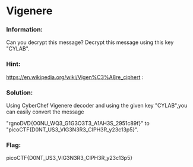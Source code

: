 <div align="centre">
<h1>Vigenere </h1>
</div>

### Information:
Can you decrypt this message? Decrypt this message using this key "CYLAB".

### Hint:

https://en.wikipedia.org/wiki/Vigen%C3%A8re_ciphert :

### Solution:
Using CyberChef Vigenere decoder and using the given key "CYLAB",you can easily convert the message

"rgnoDVD{O0NU_WQ3_G1G3O3T3_A1AH3S_2951c89f}" to 
"picoCTF{D0NT_US3_VIG3N3R3_CIPH3R_y23c13p5}".

### Flag:

picoCTF{D0NT_US3_VIG3N3R3_CIPH3R_y23c13p5}

